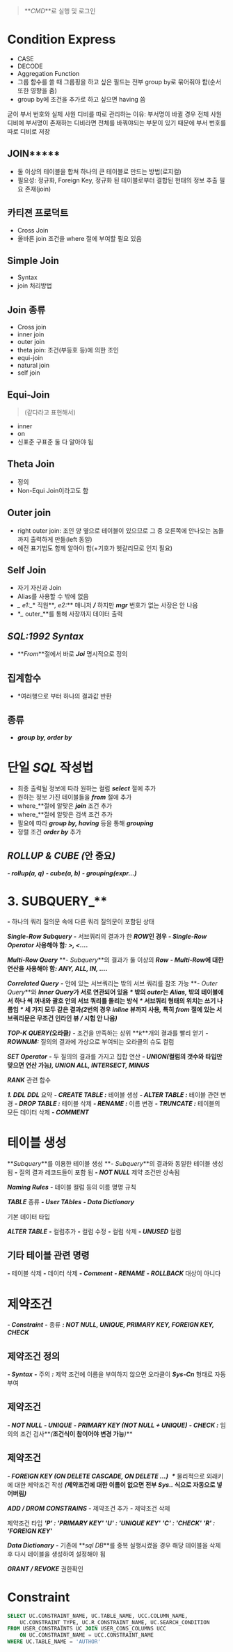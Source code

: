 > **_CMD_**로 실행 및 로그인

# Condition Express
- CASE
- DECODE
- Aggregation Function
- 그룹 함수를 쓸 때 그룹핑을 하고 싶은 필드는 전부 group by로 묶어줘야 함(순서 또한 영향을 줌)
- group by에 조건을 추가로 하고 싶으면 having 씀

굳이 부서 번호와 실제 사원 디비를 따로 관리하는 이유: 부서명이 바뀔 경우 전체 사원 디비에 부서명이 존재하는 디비라면 전체를 바꿔야되는 부분이 있기 때문에 부서 번호를 따로 디비로 저장

## JOIN*****
- 둘 이상의 테이블을 합쳐 하나의 큰 테이블로 만드는 방법(로지컬)
- 필요성: 정규화, Foreign Key, 정규화 된 테이블로부터 결합된 현태의 정보 추출 필요 존재(join)

## 카티젼 프로덕트
- Cross Join
- 올바른 join 조건을 where 절에 부여할 필요 있음

## Simple Join
- Syntax
- join 처리방법

## Join 종류
- Cross join
- inner join
- outer join
- theta join: 조건(부등호 등)에 의한 조인
- equi-join
- natural join
- self join

## Equi-Join
> (같다라고 표현해서)

- inner
- on
- 신표준 구표준 둘 다 알아야 됨

## Theta Join
- 정의
- Non-Equi Join이라고도 함

## Outer join
- right outer join: 조인 양 옆으로 테이블이 있으므로 그 중 오른쪽에 안나오는 놈들까지 출력하게 만듦(left 동일)
- 예전 표기법도 함께 알아야 함(+기호가 헷갈리므로 인지 필요)

## Self Join
- 자기 자신과 Join
- Alias를 사용할 수 밖에 없음
- **_* e1:_** 직원**_, e2:_** 매니저 **_/_** 하지만 **_mgr_** 번호가 없는 사장은 안 나옴
- **_* outer_**를 통해 사장까지 데이터 출력

## **_SQL:1992 Syntax_**
- **_From_**절에서 바로 **_Joi_** 명시적으로 정의
## 집계함수
- *여러행으로 부터 하나의 결과값 반환

## 종류
- **_group by, order by_**


# 단일 **_SQL_** 작성법

-  최종 출력될 정보에 따라 원하는 컬럼 **_select_** 절에 추가
-  원하는 정보 가진 테이블들을 **_from_** 절에 추가
- where_**절에 알맞은 **_join_** 조건 추가
- where_**절에 알맞은 검색 조건 추가
-  필요에 따라 **_group by, having_** 등을 통해 **_grouping_**
-  정렬 조건 **_order by_** 추가

## **_ROLLUP & CUBE (_**안 중요**_)_**
**_- rollup(a, q)_**
**_- cube(a, b)_**
**_- grouping(expr...)_**
# 3. SUBQUERY_**
**_-_** 하나의 쿼리 질의문 속에 다른 쿼리 질의문이 포함된 상태

**_Single-Row Subquery_**
**_-_** 서브쿼리의 결과가 한 **_ROW_**인 경우
**_- Single-Row Operator_** 사용해야 함**_: >, <...._**

**_Multi-Row Query_**
**_- Subquery_**의 결과가 둘 이상의 **_Row_**
**_- Multi-Row_**에 대한 연산을 사용해야 함**_: ANY, ALL, IN, ...._**

**_Correlated Query_**
**_-_** 안에 있는 서브쿼리는 밖의 서브 쿼리를 참조 가능
**_- Outer Query_**와 **_Inner Query_**가 서로 연관되어 있음
**_*_** 밖의 **_outer_**는 **_Alias,_** 밖의 테이블에서 하나 씩 꺼내와 괄호 안의 서브 쿼리를 돌리는 방식
**_*_** 서브쿼리 형태의 위치는 쓰기 나름임
**_*_** 세 가지 모두 같은 결과**_(2_**번의 경우 **_inline_** 뷰까지 사용**_,_** 특히 **_from_** 절에 있는 서브쿼리문은 무조건 인라인 뷰 **_/_** 시험 안 나옴**_)_**

**_TOP-K QUERY(_**오라클**_)_**
**_-_** 조건을 만족하는 상위 **_k_**개의 결과를 빨리 얻기
**_- ROWNUM:_** 질의의 결과에 가상으로 부여되는 오라클의 슈도 컬럼

**_SET Operator_**
**_-_** 두 질의의 결과를 가지고 집합 연산
**_- UNION(_**컬럼의 갯수와 타입만 맞으면 연산 가능**_), UNION ALL, INTERSECT, MINUS_**

**_RANK_** 관련 함수

**_1. DDL_**
**_DDL_** 요약
**_- CREATE TABLE :_** 테이블 생성
**_- ALTER TABLE :_** 테이블 관련 변경
**_- DROP TABLE :_** 테이블 삭제
**_- RENAME :_** 이름 변경
**_- TRUNCATE :_** 테이블의 모든 데이터 삭제
**_- COMMENT_**

# 테이블 생성
**_Subquery_**를 이용한 테이블 생성
**_- Subquery_**의 결과와 동일한 테이블 생성됨
**_-_** 질의 결과 레코드들이 포함 됨
**_- NOT NULL_** 제약 조건만 상속됨

**_Naming Rules_**
**_-_** 테이블 컬럼 등의 이름 명명 규칙

**_TABLE_** 종류
**_- User TAbles_**
**_- Data Dictionary_**

기본 데이터 타입

**_ALTER TABLE_**
**_-_** 컬럼추가
**_-_** 컬럼 수정
**_-_** 컬럼 삭제
**_- UNUSED_** 컬럼

## 기타 테이블 관련 명령
**_-_** 테이블 삭제
**_-_** 데이터 삭제
**_- Comment_**
**_- RENAME_**
**_- ROLLBACK_** 대상이 아니다

# 제약조건
**_- Constraint_**
**_-_** 종류 **_: NOT NULL, UNIQUE, PRIMARY KEY, FOREIGN KEY, CHECK_**

## 제약조건 정의
**_- Syntax_**
**_-_** 주의 **_:_** 제약 조건에 이름을 부여하지 않으면 오라클이 **_Sys-Cn_** 형태로 자동 부여

## 제약조건
**_- NOT NULL_**
**_- UNIQUE_**
**_- PRIMARY KEY (NOT NULL + UNIQUE)_**
**_- CHECK :_** 임의의 조건 검사**_(_**조건식이 참이어야 변경 가능**_)_**

## 제약조건
**_- FOREIGN KEY (ON DELETE CASCADE, ON DELETE ...)_** 
**_*_** 물리적으로 외래키에 대한 제약조건 작성 **_(_**제약조건에 대한 이름이 없으면 전부 **_Sys.._** 식으로 자동으로 넣어버림**_)_**

**_ADD / DROM CONSTRAINS_**
**_-_** 제약조건 추가
**_-_** 제약조건 삭제

제약조건 타입
**_'P' : 'PRIMARY KEY'_**
**_'U' : 'UNIQUE KEY'_**
**_'C' : 'CHECK'_**
**_'R' : 'FOREIGN KEY'_**

**_Data Dictionary_**
**_-_** 기존에 **_sql DB_**를 중복 실행시켰을 경우 해당 테이블을 삭제 후 다시 테이블을 생성하여 설정해야 됨

**_GRANT / REVOKE_**
권한확인

# Constraint
```sql
SELECT UC.CONSTRAINT_NAME, UC.TABLE_NAME, UCC.COLUMN_NAME,
	UC.CONSTRAINT_TYPE, UC.R_CONSTRAINT_NAME, UC.SEARCH_CONDITION
FROM USER_CONSTRAINTS UC JOIN USER_CONS_COLUMNS UCC
	ON UC.CONSTRAINT_NAME = UCC.CONSTRAINT_NAME
WHERE UC.TABLE_NAME = 'AUTHOR'
```


